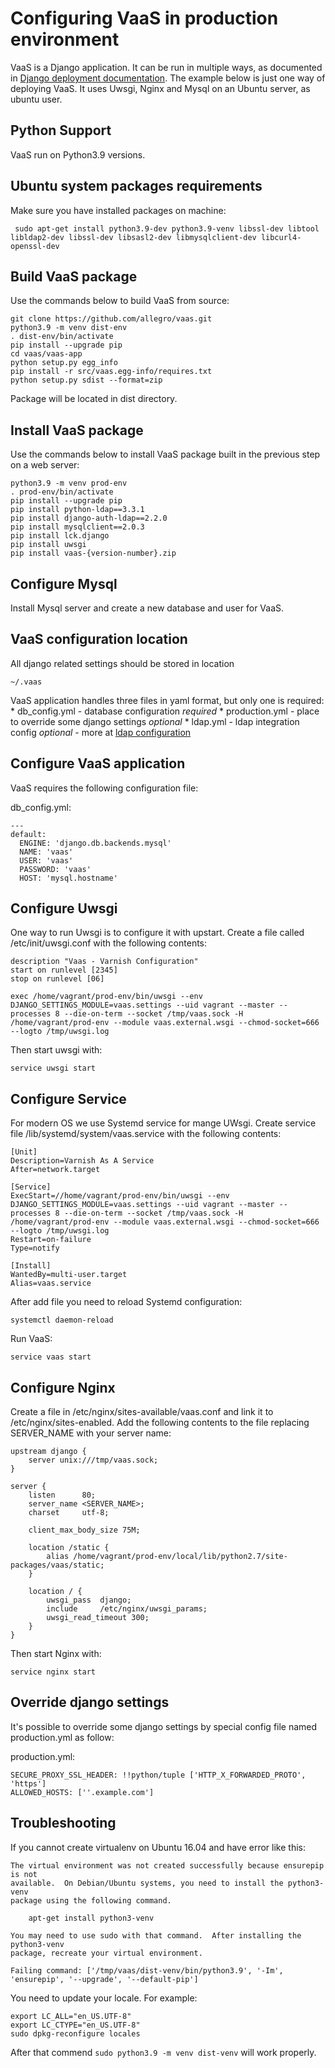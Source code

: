Configuring VaaS in production environment
==========================================
VaaS is a Django application. It can be run in multiple ways, as documented in [Django deployment documentation](https://docs.djangoproject.com/en/1.8/howto/deployment/). The example below is just one way of deploying VaaS. It uses Uwsgi, Nginx and Mysql on an Ubuntu server, as ubuntu user.

Python Support
--------------
VaaS run on Python3.9 versions.

Ubuntu system packages requirements
-----------------------------------
Make sure you have installed packages on machine:

     sudo apt-get install python3.9-dev python3.9-venv libssl-dev libtool libldap2-dev libssl-dev libsasl2-dev libmysqlclient-dev libcurl4-openssl-dev

Build VaaS package
------------------
Use the commands below to build VaaS from source:

    git clone https://github.com/allegro/vaas.git
    python3.9 -m venv dist-env
    . dist-env/bin/activate
    pip install --upgrade pip
    cd vaas/vaas-app
    python setup.py egg_info
    pip install -r src/vaas.egg-info/requires.txt
    python setup.py sdist --format=zip

Package will be located in dist directory.

Install VaaS package
--------------------
Use the commands below to install VaaS package built in the previous step on a web server:

    python3.9 -m venv prod-env
    . prod-env/bin/activate
    pip install --upgrade pip
    pip install python-ldap==3.3.1
    pip install django-auth-ldap==2.2.0
    pip install mysqlclient==2.0.3
    pip install lck.django
    pip install uwsgi
    pip install vaas-{version-number}.zip


Configure Mysql
---------------
Install Mysql server and create a new database and user for VaaS.


VaaS configuration location
---------------------------

All django related settings should be stored in location

    ~/.vaas

VaaS application handles three files in yaml format, but only one is required:
     * db_config.yml - database configuration *required*
     * production.yml - place to override some django settings *optional*
     * ldap.yml - ldap integration config *optional* - more at [ldap configuration](../documentation/ldap.md)

Configure VaaS application
--------------------------
VaaS requires the following configuration file:

db_config.yml:

    ---
    default:
      ENGINE: 'django.db.backends.mysql'
      NAME: 'vaas'
      USER: 'vaas'
      PASSWORD: 'vaas'
      HOST: 'mysql.hostname'


Configure Uwsgi
---------------
One way to run Uwsgi is to configure it with upstart. Create a file called /etc/init/uwsgi.conf with the following contents:

    description "Vaas - Varnish Configuration"
    start on runlevel [2345]
    stop on runlevel [06]
    
    exec /home/vagrant/prod-env/bin/uwsgi --env DJANGO_SETTINGS_MODULE=vaas.settings --uid vagrant --master --processes 8 --die-on-term --socket /tmp/vaas.sock -H /home/vagrant/prod-env --module vaas.external.wsgi --chmod-socket=666 --logto /tmp/uwsgi.log

Then start uwsgi with:

    service uwsgi start


Configure Service
-----------------
For modern OS we use Systemd service for mange UWsgi. Create service file /lib/systemd/system/vaas.service with the following contents:

    [Unit]
    Description=Varnish As A Service
    After=network.target

    [Service]
    ExecStart=//home/vagrant/prod-env/bin/uwsgi --env DJANGO_SETTINGS_MODULE=vaas.settings --uid vagrant --master --processes 8 --die-on-term --socket /tmp/vaas.sock -H /home/vagrant/prod-env --module vaas.external.wsgi --chmod-socket=666 --logto /tmp/uwsgi.log
    Restart=on-failure
    Type=notify

    [Install]
    WantedBy=multi-user.target
    Alias=vaas.service

After add file you need to reload Systemd configuration:

    systemctl daemon-reload

Run VaaS:

    service vaas start


Configure Nginx
---------------
Create a file in /etc/nginx/sites-available/vaas.conf and link it to /etc/nginx/sites-enabled. Add the following contents to the file replacing SERVER_NAME with your server name:

    upstream django {
        server unix:///tmp/vaas.sock;
    }
    
    server {
        listen      80;
        server_name <SERVER_NAME>;
        charset     utf-8;
    
        client_max_body_size 75M;
    
        location /static {
            alias /home/vagrant/prod-env/local/lib/python2.7/site-packages/vaas/static;
        }
    
        location / {
            uwsgi_pass  django;
            include     /etc/nginx/uwsgi_params;
            uwsgi_read_timeout 300;
        }
    }

Then start Nginx with:

    service nginx start


Override django settings
------------------------
It's possible to override some django settings by special config file named production.yml as follow:

production.yml:

    SECURE_PROXY_SSL_HEADER: !!python/tuple ['HTTP_X_FORWARDED_PROTO', 'https']
    ALLOWED_HOSTS: [''.example.com']


Troubleshooting
---------------
If you cannot create virtualenv on Ubuntu 16.04 and have error like this:

    The virtual environment was not created successfully because ensurepip is not
    available.  On Debian/Ubuntu systems, you need to install the python3-venv
    package using the following command.

        apt-get install python3-venv

    You may need to use sudo with that command.  After installing the python3-venv
    package, recreate your virtual environment.

    Failing command: ['/tmp/vaas/dist-venv/bin/python3.9', '-Im', 'ensurepip', '--upgrade', '--default-pip']

You need to update your locale. For example:

    export LC_ALL="en_US.UTF-8"
    export LC_CTYPE="en_US.UTF-8"
    sudo dpkg-reconfigure locales

After that commend ```sudo python3.9 -m venv dist-venv``` will work properly.